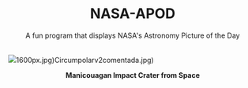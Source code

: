 <div align="center">
  <h1>
    NASA-APOD
  </h1>
</div>
  
<div align="center">
  A fun program that displays NASA's Astronomy Picture of the Day
</div>

<br>

![](https://apod.nasa.gov/apod/image/2405/iss059e019043.jpg)1600px.jpg)Circumpolarv2comentada.jpg)

<p align = "center">
  <b>Manicouagan Impact Crater from Space</b>
</p>
